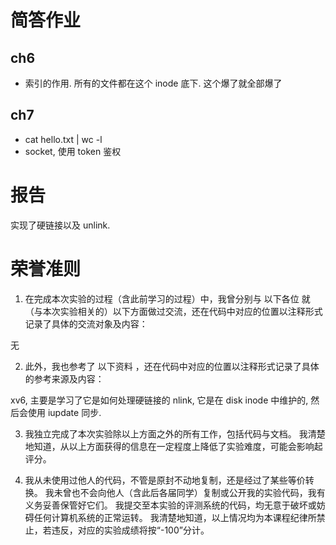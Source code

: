# 简答作业

## ch6

- 索引的作用. 所有的文件都在这个 inode 底下. 这个爆了就全部爆了

## ch7

- cat hello.txt | wc -l
- socket, 使用 token 鉴权

# 报告

实现了硬链接以及 unlink.

# 荣誉准则

1.  在完成本次实验的过程（含此前学习的过程）中，我曾分别与 以下各位 就（与本次实验相关的）以下方面做过交流，还在代码中对应的位置以注释形式记录了具体的交流对象及内容：

无

2.  此外，我也参考了 以下资料 ，还在代码中对应的位置以注释形式记录了具体的参考来源及内容：

xv6, 主要是学习了它是如何处理硬链接的 nlink, 它是在 disk inode 中维护的, 然后会使用 iupdate 同步.

3.  我独立完成了本次实验除以上方面之外的所有工作，包括代码与文档。 我清楚地知道，从以上方面获得的信息在一定程度上降低了实验难度，可能会影响起评分。

4.  我从未使用过他人的代码，不管是原封不动地复制，还是经过了某些等价转换。 我未曾也不会向他人（含此后各届同学）复制或公开我的实验代码，我有义务妥善保管好它们。 我提交至本实验的评测系统的代码，均无意于破坏或妨碍任何计算机系统的正常运转。 我清楚地知道，以上情况均为本课程纪律所禁止，若违反，对应的实验成绩将按“-100”分计。
